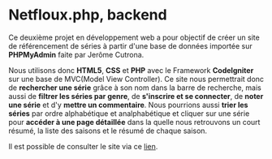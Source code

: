 # Netfloux.php, backend
Ce deuxième projet en développement web a pour objectif de créer un site de référencement de séries à partir d'une base de données importée sur **PHPMyAdmin** faite par Jerôme Cutrona.

Nous utilisons donc **HTML5**, **CSS** et **PHP** avec le Framework **CodeIgniter** sur une base de MVC(Model View Controller). Ce site nous permettrait donc de **rechercher une série** grâce à son nom dans la barre de recherche, mais aussi de **filtrer les séries par genre**, de **s'inscrire et se connecter**, de **noter une série** et d'y **mettre un commentaire**. Nous pourrions aussi **trier les séries** par ordre alphabétique et analphabétique et cliquer sur une série pour **accéder à une page détaillée** dans la quelle nous retrouvons un court résumé, la liste des saisons et le résumé de chaque saison.

Il est possible de consulter le site via ce [lien](https://dwarves.iut-fbleau.fr/~peirotom/SAE22_2024/codeigniter/).
